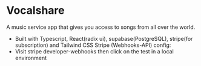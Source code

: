 
# Vocalshare
A music service app that gives you access to songs from all over the world.
- Built with Typescript, React(radix ui), supabase(PostgreSQL), stripe(for subscription) and Tailwind CSS
Stripe (Webhooks-API) config:
- Visit stripe developer-webhooks then click on the test in a local environment
